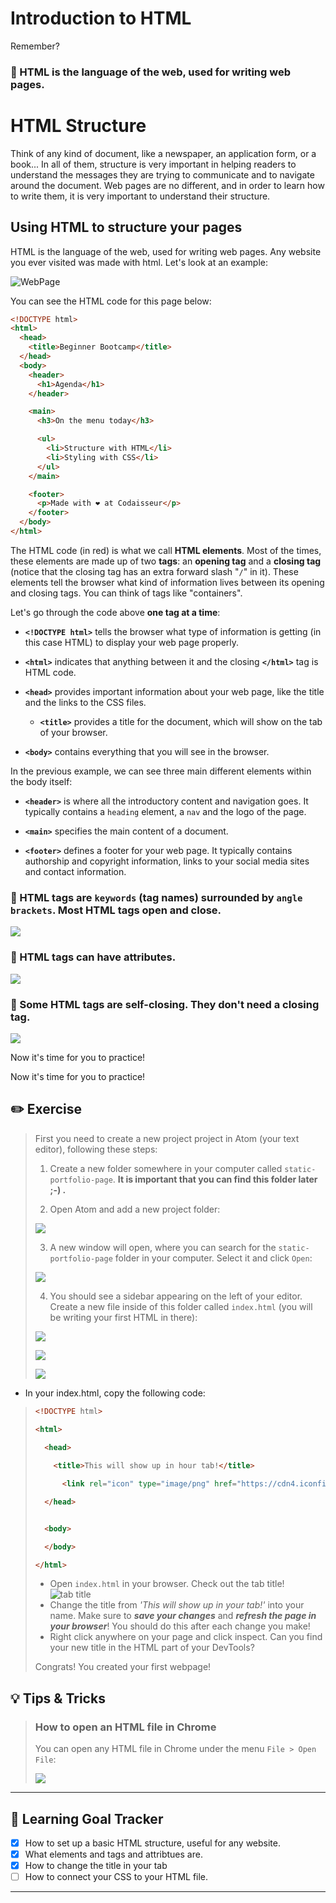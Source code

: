 # Introduction to HTML
Remember? 

### 🌟 HTML is the language of the web, used for writing web pages.

# HTML Structure

Think of any kind of document, like a newspaper, an application form, or a book... In all of them, structure is very important in helping readers to understand the messages they are trying to communicate and to navigate around the document. Web pages are no different, and in order to learn how to write them, it is very important to understand their structure.

## Using HTML to structure your pages

HTML is the language of the web, used for writing web pages. Any website you ever visited was made with html. Let's look at an example:

![WebPage](http://cd.sseu.re/20161122-k2yib.png)

You can see the HTML code for this page below:

```html
<!DOCTYPE html>
<html>
  <head>
    <title>Beginner Bootcamp</title>
  </head>
  <body>
    <header>
      <h1>Agenda</h1>
    </header>

    <main>
      <h3>On the menu today</h3>

      <ul>
        <li>Structure with HTML</li>
        <li>Styling with CSS</li>
      </ul>
    </main>

    <footer>
      <p>Made with ❤︎ at Codaisseur</p>
    </footer>
  </body>
</html>
```

The HTML code (in red) is what we call **HTML elements**. Most of the times, these elements are made up of two **tags**: an **opening tag** and a **closing tag** (notice that the closing tag has an extra forward slash "`/`" in it). These elements tell the browser what kind of information lives between its opening and closing tags. You can think of tags like "containers".

Let's go through the code above **one tag at a time**:

* **`<!DOCTYPE html>`** tells the browser what type of information is getting (in this case HTML) to display your web page properly.

* **`<html>`** indicates that anything between it and the closing **`</html>`** tag is HTML code.

* **`<head>`** provides important information about your web page, like the title and the links to the CSS files.
  * **`<title>`** provides a title for the document, which will show on the tab of your browser.

* **`<body>`** contains everything that you will see in the browser.

In the previous example, we can see three main different elements within the body itself:

* **`<header>`** is where all the introductory content and navigation goes. It typically contains a `heading` element, a `nav` and the logo of the page.

* **`<main>`** specifies the main content of a document.

* **`<footer>`** defines a footer for your web page. It typically contains authorship and copyright information, links to your social media sites and contact information.

### 🌟 HTML tags are `keywords` (tag names) surrounded by `angle brackets`. Most HTML tags open and close.

[![](http://cd.sseu.re/20170208-4ri4d.png)](http://cd.sseu.re/20170208-4ri4d.png)

### 🌟 HTML tags can have attributes.

[![](http://cd.sseu.re/20170209-lsyri.png)](http://cd.sseu.re/20170209-lsyri.png)

### 🌟 Some HTML tags are self-closing. They don't need a closing tag.

[![](http://cd.sseu.re/20170209-c91ke.png)](http://cd.sseu.re/20170209-c91ke.png)

Now it's time for you to practice!

Now it's time for you to practice!

## ✏️ Exercise

> First you need to create a new project project in Atom (your text editor), following these steps:
>
> 1. Create a new folder somewhere in your computer called `static-portfolio-page`. **It is important that you can find this folder later ;-) .**
>
> 2. Open Atom and add a new project folder:
>
>   [![](http://cd.sseu.re/20170208-9cw7z.png)](http://cd.sseu.re/20170208-9cw7z.png)
>
> 3. A new window will open, where you can search for the `static-portfolio-page` folder in your computer. Select it and click `Open`:
>
>   [![](http://cd.sseu.re/20170208-3o9j6.png)](http://cd.sseu.re/20170208-3o9j6.png)
>
> 4. You should see a sidebar appearing on the left of your editor. Create a new file inside of this folder called `index.html` (you will be writing your first HTML in there):
>
>   [![](http://cd.sseu.re/20170208-vy91b.png)](http://cd.sseu.re/20170208-vy91b.png)
>
>   [![](http://cd.sseu.re/20170208-2ohp4.png)](http://cd.sseu.re/20170208-2ohp4.png)
>
>   [![](http://cd.sseu.re/20170208-pn3c0.png)](http://cd.sseu.re/20170208-pn3c0.png)
>
* In your index.html, copy the following code:
> ```html
> <!DOCTYPE html>
>
> <html>
>  
>   <head>
>
>     <title>This will show up in hour tab!</title>
>
>       <link rel="icon" type="image/png" href="https://cdn4.iconfinder.com/data/icons/business-1-3/512/checklist-512.png">
>
>   </head>
>
>
>   <body>
>
>   </body>
>
> </html>
> ```
> * Open `index.html` in your browser. Check out the tab title! ![tab title](https://cd.sseu.re/This_will_show_up_in_hour_tab_2018-09-06_09-05-32.png)
> * Change the title from _'This will show up in your tab!'_ into your name. Make sure to **_save your changes_** and **_refresh the page in your browser_**! You should do this after each change you make!
> * Right click anywhere on your page and click inspect. Can you find your new title in the HTML part of your DevTools?
>
> Congrats! You created your first webpage!

## 💡 Tips & Tricks

> ### How to open an HTML file in Chrome
>
> You can open any HTML file in Chrome under the menu `File > Open File`:
>
> [![](http://cd.sseu.re/20170208-5g4jj.png)](http://cd.sseu.re/20170208-5g4jj.png)
>

---
## 🎯 Learning Goal Tracker
* [x] How to set up a basic HTML structure, useful for any website.
* [x] What elements and tags and attribtues are.
* [x] How to change the title in your tab
* [ ] How to connect your CSS to your HTML file.

---
